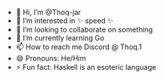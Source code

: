 - 👋 Hi, I’m @Thoq-jar
- 👀 I’m interested in ✨ speed ✨
- 💞️ I’m looking to collaborate on something
- 🌱 I’m currently learning Go
- 📫 How to reach me Discord @ Thoq.1
- 😄 Pronouns: He/Him
- ⚡ Fun fact: Haskell is an esoteric language

<!---
Thoq-jar/Thoq-jar is a ✨ special ✨ repository because its `README.md` (this file) appears on your GitHub profile.
You can click the Preview link to take a look at your changes.
--->
